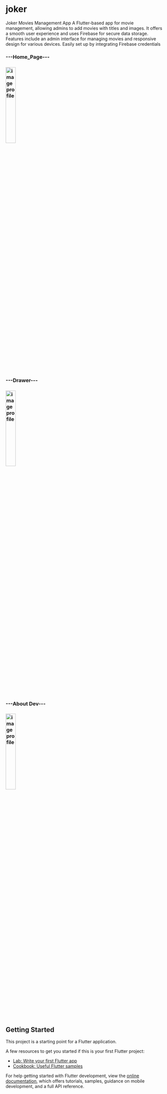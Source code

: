 # joker

Joker Movies Management App
A Flutter-based app for movie management, allowing admins to add movies with titles and images. It offers a smooth user experience and uses Firebase for secure data storage. Features include an admin interface for managing movies and responsive design for various devices. Easily set up by integrating Firebase credentials

  <h3 style='text-algin='center'>---Home_Page---<h3/>
<img src="https://github.com/user-attachments/assets/b68332b5-ede8-405c-b2f5-3b45eb5c340e" alt="image profile"  style="width:25%; height:25%;">
    <h3 style='text-algin='center'>---Drawer---<h3/>
<img src="https://github.com/user-attachments/assets/6120938c-f5c5-4ae7-b260-c1596ab51f21" alt="image profile"  style="width:25%; height:25%;">

  <h3 style='text-algin='center'>---About Dev---<h3/>
<img src="https://github.com/user-attachments/assets/fd335bab-9dd8-466b-8c10-43f681edcd92" alt="image profile"  style="width:25%; height:25%;">




## Getting Started

This project is a starting point for a Flutter application.

A few resources to get you started if this is your first Flutter project:

- [Lab: Write your first Flutter app](https://docs.flutter.dev/get-started/codelab)
- [Cookbook: Useful Flutter samples](https://docs.flutter.dev/cookbook)

For help getting started with Flutter development, view the
[online documentation](https://docs.flutter.dev/), which offers tutorials,
samples, guidance on mobile development, and a full API reference.
